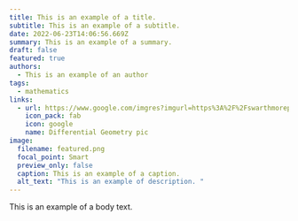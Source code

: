 ```yaml
---
title: This is an example of a title.
subtitle: This is an example of a subtitle.
date: 2022-06-23T14:06:56.669Z
summary: This is an example of a summary.
draft: false
featured: true
authors:
  - This is an example of an author
tags:
  - mathematics
links:
  - url: https://www.google.com/imgres?imgurl=https%3A%2F%2Fswarthmorephoenix.com%2Fwp-content%2Fuploads%2F2017%2F11%2FKleinBottle-Figure8-01.png&imgrefurl=https%3A%2F%2Fswarthmorephoenix.com%2F2017%2F11%2F16%2Fralph-gomez-research-spotlight%2F&tbnid=Ll71k8DKUwxJCM&vet=10CAcQxiAoBmoXChMIwJTjj9_D-AIVAAAAAB0AAAAAEAY..i&docid=oWNFPCs0xikIQM&w=560&h=400&itg=1&q=differential%20geometry&client=opera&ved=0CAcQxiAoBmoXChMIwJTjj9_D-AIVAAAAAB0AAAAAEAY#imgrc=Ll71k8DKUwxJCM&imgdii=mYuVrl_ly9iZGM
    icon_pack: fab
    icon: google
    name: Differential Geometry pic
image:
  filename: featured.png
  focal_point: Smart
  preview_only: false
  caption: This is an example of a caption.
  alt_text: "This is an example of description. "
---
```

This is an example of a body text.